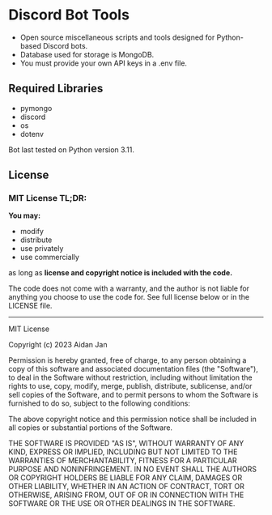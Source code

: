 # Discord Bot Tools
* Open source miscellaneous scripts and tools designed for Python-based Discord bots.
* Database used for storage is MongoDB.
* You must provide your own API keys in a .env file.

## Required Libraries
* pymongo
* discord
* os
* dotenv

Bot last tested on Python version 3.11.

## License
### MIT License TL;DR:
**You may:**
* modify
* distribute
* use privately
* use commercially

as long as **license and copyright notice is included with the code.**

The code does not come with a warranty, and the author is not liable for anything you choose to use the code for.  See full license below or in the LICENSE file.

---

MIT License

Copyright (c) 2023 Aidan Jan

Permission is hereby granted, free of charge, to any person obtaining a copy
of this software and associated documentation files (the "Software"), to deal
in the Software without restriction, including without limitation the rights
to use, copy, modify, merge, publish, distribute, sublicense, and/or sell
copies of the Software, and to permit persons to whom the Software is
furnished to do so, subject to the following conditions:

The above copyright notice and this permission notice shall be included in all
copies or substantial portions of the Software.

THE SOFTWARE IS PROVIDED "AS IS", WITHOUT WARRANTY OF ANY KIND, EXPRESS OR
IMPLIED, INCLUDING BUT NOT LIMITED TO THE WARRANTIES OF MERCHANTABILITY,
FITNESS FOR A PARTICULAR PURPOSE AND NONINFRINGEMENT. IN NO EVENT SHALL THE
AUTHORS OR COPYRIGHT HOLDERS BE LIABLE FOR ANY CLAIM, DAMAGES OR OTHER
LIABILITY, WHETHER IN AN ACTION OF CONTRACT, TORT OR OTHERWISE, ARISING FROM,
OUT OF OR IN CONNECTION WITH THE SOFTWARE OR THE USE OR OTHER DEALINGS IN THE
SOFTWARE.